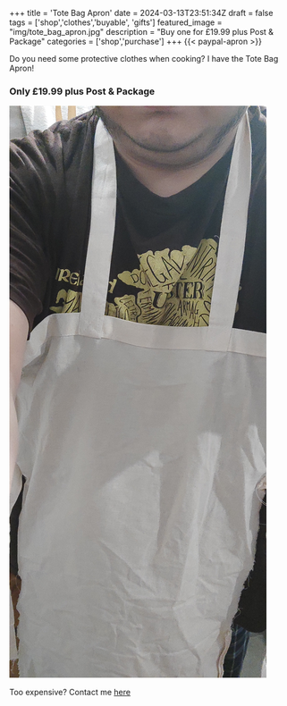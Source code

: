 +++
title = 'Tote Bag Apron'
date = 2024-03-13T23:51:34Z
draft = false
tags = ['shop','clothes','buyable', 'gifts']
featured_image = "img/tote_bag_apron.jpg"
description = "Buy one for £19.99 plus Post & Package"
categories = ['shop','purchase']
+++
{{< paypal-apron >}} 

Do you need some protective clothes when cooking? I have the Tote Bag Apron!

### Only £19.99 plus Post & Package
![apron](/img/tote_bag_apron.jpg)





Too expensive? Contact me [here](/contact-me/)
